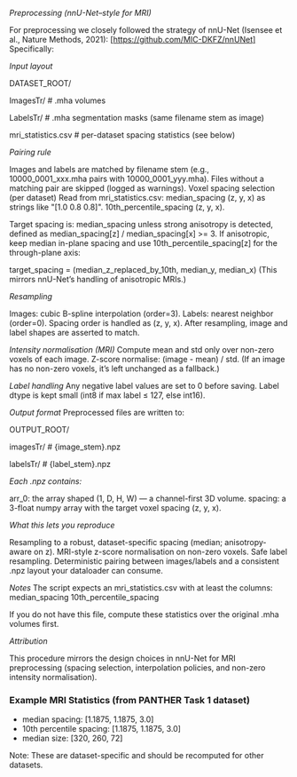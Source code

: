 *Preprocessing (nnU-Net–style for MRI)*

For preprocessing we closely followed the strategy of nnU-Net (Isensee et al., Nature Methods, 2021): [https://github.com/MIC-DKFZ/nnUNet]
Specifically:


*Input layout*

DATASET_ROOT/

  ImagesTr/   # .mha volumes
  
  LabelsTr/   # .mha segmentation masks (same filename stem as image)
  
  mri_statistics.csv   # per-dataset spacing statistics (see below)


*Pairing rule*

Images and labels are matched by filename stem (e.g., 10000_0001_xxx.mha pairs with 10000_0001_yyy.mha).
Files without a matching pair are skipped (logged as warnings).
Voxel spacing selection (per dataset)
Read from mri_statistics.csv:
median_spacing (z, y, x) as strings like "[1.0 0.8 0.8]".
10th_percentile_spacing (z, y, x).

Target spacing is:
median_spacing unless strong anisotropy is detected, defined as
median_spacing[z] / median_spacing[x] >= 3.
If anisotropic, keep median in-plane spacing and use 10th_percentile_spacing[z] for the through-plane axis:

target_spacing = (median_z_replaced_by_10th, median_y, median_x)
(This mirrors nnU-Net’s handling of anisotropic MRIs.)

*Resampling*

Images: cubic B-spline interpolation (order=3).
Labels: nearest neighbor (order=0).
Spacing order is handled as (z, y, x).
After resampling, image and label shapes are asserted to match.

*Intensity normalisation (MRI)*
Compute mean and std only over non-zero voxels of each image.
Z-score normalise: (image - mean) / std.
(If an image has no non-zero voxels, it’s left unchanged as a fallback.)

*Label handling*
Any negative label values are set to 0 before saving.
Label dtype is kept small (int8 if max label ≤ 127, else int16).

*Output format*
Preprocessed files are written to:

OUTPUT_ROOT/

  imagesTr/  # {image_stem}.npz
  
  labelsTr/  # {label_stem}.npz


*Each .npz contains:*

arr_0: the array shaped (1, D, H, W) — a channel-first 3D volume.
spacing: a 3-float numpy array with the target voxel spacing (z, y, x).

*What this lets you reproduce*

Resampling to a robust, dataset-specific spacing (median; anisotropy-aware on z).
MRI-style z-score normalisation on non-zero voxels.
Safe label resampling.
Deterministic pairing between images/labels and a consistent .npz layout your dataloader can consume.

*Notes*
The script expects an mri_statistics.csv with at least the columns:
median_spacing
10th_percentile_spacing

If you do not have this file, compute these statistics over the original .mha volumes first.

*Attribution*

This procedure mirrors the design choices in nnU-Net for MRI preprocessing (spacing selection, interpolation policies, and non-zero intensity normalisation). 


### Example MRI Statistics (from PANTHER Task 1 dataset)

- median spacing: [1.1875, 1.1875, 3.0]  
- 10th percentile spacing: [1.1875, 1.1875, 3.0]  
- median size: [320, 260, 72]

Note: These are dataset-specific and should be recomputed for other datasets.
